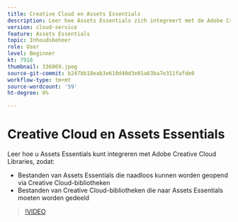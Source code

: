 ```yaml
---
title: Creative Cloud en Assets Essentials
description: Leer hoe Assets Essentials zich integreert met de Adobe Creative Cloud.
version: cloud-service
feature: Assets Essentials
topic: Inhoudsbeheer
role: User
level: Beginner
kt: 7918
thumbnail: 336069.jpeg
source-git-commit: b247bb18eab3e610d40d3e01a63ba7e311fafde0
workflow-type: tm+mt
source-wordcount: '59'
ht-degree: 0%

---
```



# Creative Cloud en Assets Essentials

Leer hoe u Assets Essentials kunt integreren met Adobe Creative Cloud Libraries, zodat:

+ Bestanden van Assets Essentials die naadloos kunnen worden geopend via Creative Cloud-bibliotheken
+ Bestanden van Creative Cloud-bibliotheken die naar Assets Essentials moeten worden gedeeld

>[!VIDEO](https://video.tv.adobe.com/v/336069/?quality=12&learn=on)

